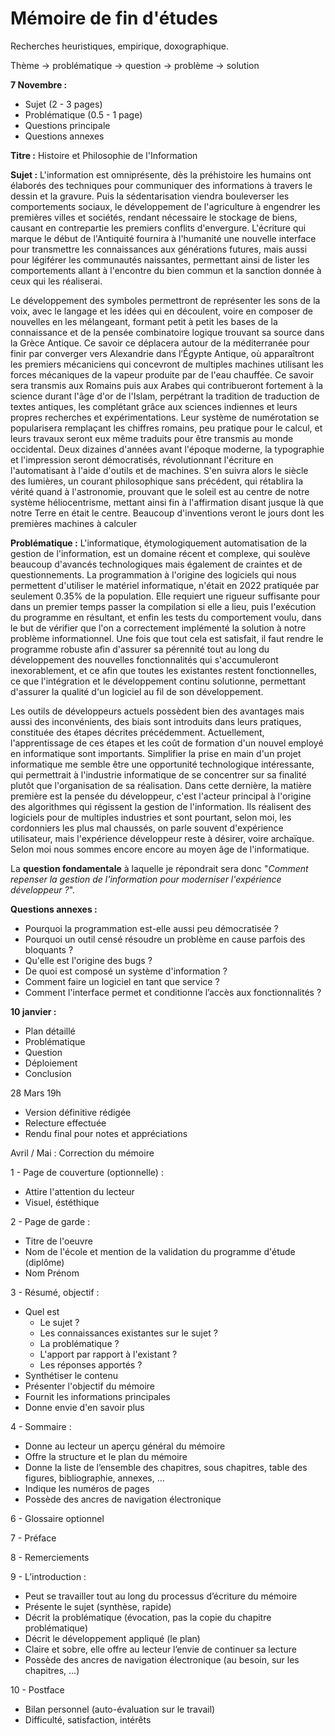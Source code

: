 # Mémoire de fin d'études





Recherches heuristiques, empirique, doxographique. 

Thème -> problématique -> question -> problème -> solution



**7 Novembre :**

- Sujet (2 - 3 pages)
- Problématique (0.5 - 1 page)
- Questions principale
- Questions annexes



**Titre :** Histoire et Philosophie de l'Information

**Sujet :** L'information est omniprésente, dès la préhistoire les humains ont élaborés des techniques pour communiquer des informations à travers le dessin et la gravure. Puis la sédentarisation viendra bouleverser les comportements sociaux, le développement de l'agriculture à engendrer les premières villes et sociétés, rendant nécessaire le stockage de biens, causant en contrepartie les premiers conflits d'envergure. L'écriture qui marque le début de l'Antiquité fournira à l'humanité une nouvelle interface pour transmettre les connaissances aux générations futures, mais aussi pour légiférer les communautés naissantes, permettant ainsi de lister les comportements allant à l'encontre du bien commun et la sanction donnée à ceux qui les réaliserai.

Le développement des symboles permettront de représenter les sons de la voix, avec le langage et les idées qui en découlent, voire en composer de nouvelles en les mélangeant, formant petit à petit les bases de la connaissance et de la pensée combinatoire logique trouvant sa source dans la Grèce Antique. Ce savoir ce déplacera autour de la méditerranée pour finir par converger vers Alexandrie dans l’Égypte Antique, où apparaîtront les premiers mécaniciens qui concevront de multiples machines utilisant les forces mécaniques de la vapeur produite par de l'eau chauffée. Ce savoir sera transmis aux Romains puis aux Arabes qui contribueront fortement à la science durant l'âge d'or de l'Islam, perpétrant la tradition de traduction de textes antiques, les complétant grâce aux sciences indiennes et leurs propres recherches et expérimentations. Leur système de numérotation se popularisera  remplaçant les chiffres romains, peu pratique pour le calcul, et leurs travaux seront eux même traduits pour être transmis au monde occidental. Deux dizaines d'années avant l'époque moderne, la typographie et l'impression seront démocratisés, révolutionnant l'écriture en l'automatisant à l'aide d'outils et de machines. S'en suivra alors le siècle des lumières, un courant philosophique sans précédent, qui rétablira la vérité quand à l'astronomie, prouvant que le soleil est au centre de notre système héliocentrisme, mettant ainsi fin à l'affirmation disant jusque là que notre Terre en était le centre. Beaucoup d'inventions veront le jours dont les premières machines à calculer





**Problématique :** L'informatique, étymologiquement automatisation de la gestion de l'information, est un domaine récent et complexe, qui soulève beaucoup d'avancés technologiques mais également de craintes et de questionnements. La programmation à l'origine des logiciels qui nous permettent d'utiliser le matériel informatique, n'était en 2022 pratiquée par seulement 0.35% de la population. Elle requiert une rigueur suffisante pour dans un premier temps passer la compilation si elle a lieu, puis l'exécution du programme en résultant, et enfin les tests du comportement voulu, dans le but de vérifier que l'on a correctement implémenté la solution à notre problème informationnel. Une fois que tout cela est satisfait, il faut rendre le programme robuste afin d'assurer sa pérennité tout au long du développement des nouvelles fonctionnalités qui s'accumuleront inexorablement, et ce afin que toutes les existantes restent fonctionnelles, ce que l'intégration et le développement continu solutionne, permettant d'assurer la qualité d'un logiciel au fil de son développement.

Les outils de développeurs actuels possèdent bien des avantages mais aussi des inconvénients, des biais sont introduits dans leurs pratiques, constituée des étapes décrites précédemment. Actuellement, l'apprentissage de ces étapes et les coût de formation d'un nouvel employé en informatique sont importants. Simplifier la prise en main d'un projet informatique me semble être une opportunité technologique intéressante, qui permettrait à l'industrie informatique de se concentrer sur sa finalité plutôt que l'organisation de sa réalisation. Dans cette dernière, la matière première est la pensée du développeur, c'est l'acteur principal à l'origine des algorithmes qui régissent la gestion de l'information. Ils réalisent des logiciels pour de multiples industries et sont pourtant, selon moi, les cordonniers les plus mal chaussés, on parle souvent d'expérience utilisateur, mais l'expérience développeur reste à désirer, voire archaïque. Selon moi nous sommes encore encore au moyen âge de l'informatique. 

La **question fondamentale** à laquelle je répondrait sera donc "*Comment repenser la gestion de l'information pour moderniser l'expérience développeur ?*".

**Questions annexes :** 

- Pourquoi la programmation est-elle aussi peu démocratisée ?
- Pourquoi un outil censé résoudre un problème en cause parfois des bloquants ?
- Qu'elle est l'origine des bugs ?
- De quoi est composé un système d'information ?
- Comment faire un logiciel en tant que service ?
- Comment l'interface permet et conditionne l’accès aux fonctionnalités ? 





**10 janvier :** 

- Plan détaillé 
- Problématique
- Question
- Déploiement
- Conclusion





28 Mars 19h 

- Version définitive rédigée
- Relecture effectuée
- Rendu final pour notes et appréciations



Avril / Mai : Correction du mémoire



1 - Page de couverture (optionnelle) :

- Attire l'attention du lecteur
- Visuel, éstéthique



2 - Page de garde :

- Titre de l'oeuvre
- Nom de l'école et mention de la validation du programme d'étude (diplôme)
- Nom Prénom



3 - Résumé, objectif :

- Quel est 
  - Le sujet ?
  - Les connaissances existantes sur le sujet ?
  - La problématique ?
  - L'apport par rapport à l'existant ?
  - Les réponses apportés ?
- Synthétiser le contenu
- Présenter l'objectif du mémoire
- Fournit les informations principales
- Donne envie d'en savoir plus 



4 - Sommaire : 

- Donne au lecteur un aperçu général du mémoire
- Offre la structure et le plan du mémoire 
- Donne la liste de l’ensemble des chapitres, sous chapitres, table des figures, bibliographie, annexes, … 
- Indique les numéros de pages
- Possède des ancres de navigation électronique

6 - Glossaire optionnel

7 - Préface

8 - Remerciements

9 - L’introduction :

- Peut se travailler tout au long du processus d’écriture du mémoire 
- Présente le sujet (synthèse, rapide) 
- Décrit la problématique (évocation, pas la copie du chapitre problématique) 
- Décrit le développement appliqué (le plan)  
- Claire et sobre, elle offre au lecteur l’envie de continuer sa lecture  
- Possède des ancres de navigation électronique (au besoin, sur les chapitres, …)

10 - Postface

- Bilan personnel (auto-évaluation sur le travail)
- Difficulté, satisfaction, intérêts